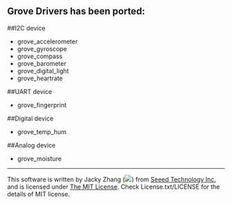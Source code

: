 Grove Drivers has been ported:
------------------------------

##I2C device
* grove_accelerometer
* grove_gyroscope
* grove_compass
* grove_barometer
* grove_digital_light
* grove_heartrate

##UART device
* grove_fingerprint

##Digital device
* grove_temp_hum

##Analog device
* grove_moisture




----
This software is written by Jacky Zhang (![](http://www.seeedstudio.com/wiki/images/8/8f/Email_addr_of_jacky_zhang.png)) from [Seeed Technology Inc.](http://www.seeed.cc) and is licensed under [The MIT License](http://opensource.org/licenses/mit-license.php). Check License.txt/LICENSE for the details of MIT license.<br>



